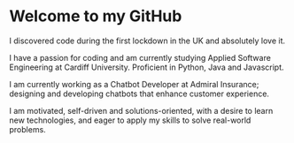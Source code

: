 # Welcome to my GitHub

I discovered code during the first lockdown in the UK and absolutely love it.

I have a passion for coding and am currently studying Applied Software Engineering at Cardiff University. Proficient in Python, Java and Javascript.

I am currently working as a Chatbot Developer at Admiral Insurance; designing and developing chatbots that enhance customer experience.

I am motivated, self-driven and solutions-oriented, with a desire to learn new technologies, and eager to apply my skills to solve real-world problems.
